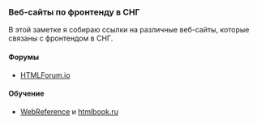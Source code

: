 ### Веб-сайты по фронтенду в СНГ

В этой заметке я собираю ссылки на различные веб-сайты, которые связаны с фронтендом в СНГ.

#### Форумы

- [HTMLForum.io][1]

#### Обучение

- [WebReference][2] и [htmlbook.ru][3]

[1]: https://htmlforum.io/
[2]: https://webref.ru/
[3]: http://htmlbook.ru/
